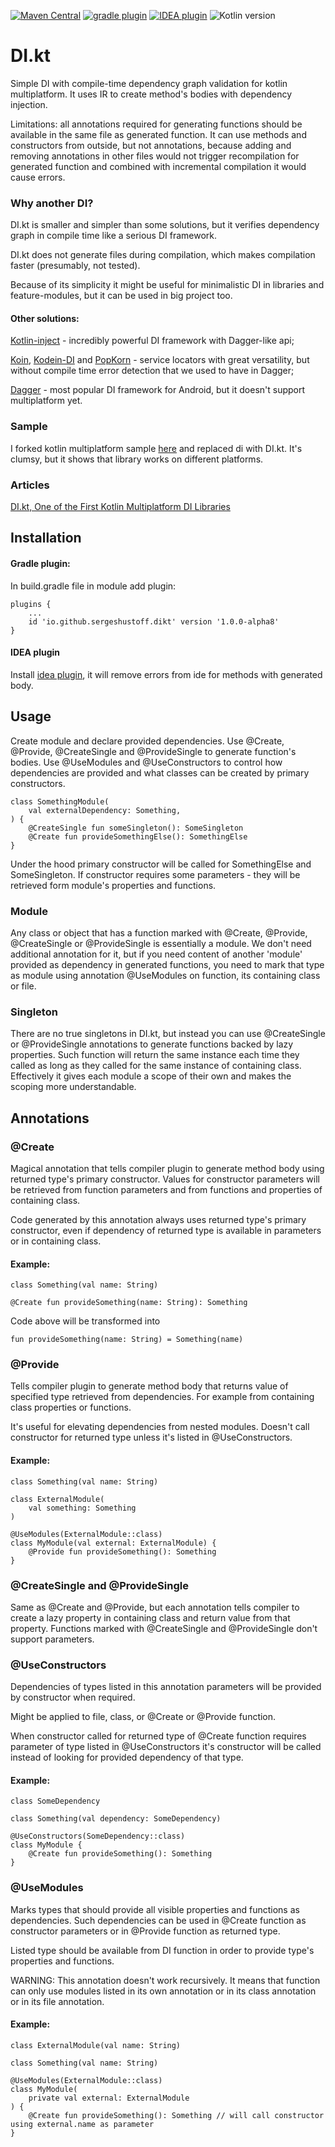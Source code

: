 [![Maven Central](https://maven-badges.herokuapp.com/maven-central/io.github.sergeshustoff.dikt/dikt-compiler-plugin/badge.svg)](https://maven-badges.herokuapp.com/maven-central/io.github.sergeshustoff.dikt/dikt-compiler-plugin)
[![gradle plugin](https://img.shields.io/maven-metadata/v/https/plugins.gradle.org/m2/io/github/sergeshustoff/dikt/dikt-gradle-plugin/maven-metadata.xml.svg?label=gradle%20plugin)](https://plugins.gradle.org/plugin/io.github.sergeshustoff.dikt)
[![IDEA plugin](https://img.shields.io/jetbrains/plugin/v/17533-di-kt.svg)](https://plugins.jetbrains.com/plugin/17533-di-kt)
![Kotlin version](https://kotlin-version.aws.icerock.dev/kotlin-version?group=io.github.sergeshustoff.dikt&name=dikt-compiler-plugin)

# DI.kt
Simple DI with compile-time dependency graph validation for kotlin multiplatform.
It uses IR to create method's bodies with dependency injection.

Limitations: all annotations required for generating functions should be available in the same file as generated function. It can use methods and constructors from outside, but not annotations, because adding and removing annotations in other files would not trigger recompilation for generated function and combined with incremental compilation it would cause errors.

### Why another DI?
DI.kt is smaller and simpler than some solutions, but it verifies dependency graph in compile time like a serious DI framework. 

DI.kt does not generate files during compilation, which makes compilation faster (presumably, not tested).

Because of its simplicity it might be useful for minimalistic DI in libraries and feature-modules, but it can be used in big project too.

#### Other solutions:

[Kotlin-inject](https://github.com/evant/kotlin-inject) - incredibly powerful DI framework with Dagger-like api;

[Koin](https://github.com/InsertKoinIO/koin), [Kodein-DI](https://github.com/Kodein-Framework/Kodein-DI) and [PopKorn](https://github.com/corbella83/PopKorn) - service locators with great versatility, but without compile time error detection that we used to have in Dagger;

[Dagger](https://github.com/google/dagger) - most popular DI framework for Android, but it doesn't support multiplatform yet.

### Sample
I forked kotlin multiplatform sample [here](https://github.com/sergeshustoff/PeopleInSpace-dikt-sample) and replaced di with DI.kt. It's clumsy, but it shows that library works on different platforms. 

### Articles
[DI.kt, One of the First Kotlin Multiplatform DI Libraries](https://medium.com/wriketechclub/di-kt-one-of-the-first-kotlin-multiplatform-di-libraries-5a5fd8665713)

## Installation

#### Gradle plugin:
In build.gradle file in module add plugin:

    plugins {
        ...
        id 'io.github.sergeshustoff.dikt' version '1.0.0-alpha8'
    }

#### IDEA plugin

Install [idea plugin](https://plugins.jetbrains.com/plugin/17533-di-kt), it will remove errors from ide for methods with generated body.

## Usage

Create module and declare provided dependencies. Use @Create, @Provide, @CreateSingle and @ProvideSingle to generate function's bodies. Use @UseModules and @UseConstructors to control how dependencies are provided and what classes can be created by primary constructors.

    class SomethingModule(
        val externalDependency: Something,
    ) {
        @CreateSingle fun someSingleton(): SomeSingleton
        @Create fun provideSomethingElse(): SomethingElse
    }
  
Under the hood primary constructor will be called for SomethingElse and SomeSingleton. If constructor requires some parameters - they will be retrieved form module's properties and functions.

### Module
Any class or object that has a function marked with @Create, @Provide, @CreateSingle or @ProvideSingle is essentially a module. We don't need additional annotation for it, but if you need content of another 'module' provided as dependency in generated functions, you need to mark that type as module using annotation @UseModules on function, its containing class or file.

### Singleton
There are no true singletons in DI.kt, but instead you can use @CreateSingle or @ProvideSingle annotations to generate functions backed by lazy properties. Such function will return the same instance each time they called as long as they called for the same instance of containing class. Effectively it gives each module a scope of their own and makes the scoping more understandable.

## Annotations

### @Create

Magical annotation that tells compiler plugin to generate method body using returned type's primary constructor.
Values for constructor parameters will be retrieved from function parameters and from functions and properties of containing class.

Code generated by this annotation always uses returned type's primary constructor, even if dependency of returned type is available in parameters or in containing class.

#### Example:
    
    class Something(val name: String)

    @Create fun provideSomething(name: String): Something

Code above will be transformed into

    fun provideSomething(name: String) = Something(name)

### @Provide

Tells compiler plugin to generate method body that returns value of specified type retrieved from dependencies. For example from containing class properties or functions. 

It's useful for elevating dependencies from nested modules.
Doesn't call constructor for returned type unless it's listed in @UseConstructors.

#### Example:

    class Something(val name: String)

    class ExternalModule(
        val something: Something
    )

    @UseModules(ExternalModule::class)
    class MyModule(val external: ExternalModule) {
        @Provide fun provideSomething(): Something
    }

### @CreateSingle and @ProvideSingle

Same as @Create and @Provide, but each annotation tells compiler to create a lazy property in containing class and return value from that property. Functions marked with @CreateSingle and @ProvideSingle don't support parameters.

### @UseConstructors

Dependencies of types listed in this annotation parameters will be provided by constructor when required.

Might be applied to file, class, or @Create or @Provide function.

When constructor called for returned type of @Create function requires parameter of type listed in @UseConstructors it's constructor will be called instead of looking for provided dependency of that type.

#### Example:

    class SomeDependency

    class Something(val dependency: SomeDependency)

    @UseConstructors(SomeDependency::class)
    class MyModule {
        @Create fun provideSomething(): Something
    }

### @UseModules

Marks types that should provide all visible properties and functions as dependencies. Such dependencies can be used in @Create function as constructor parameters or in @Provide function as returned type.

Listed type should be available from DI function in order to provide type's properties and functions.

WARNING: This annotation doesn't work recursively. It means that function can only use modules listed in its own annotation or in its class annotation or in its file annotation. 

#### Example:

    class ExternalModule(val name: String)

    class Something(val name: String)

    @UseModules(ExternalModule::class)
    class MyModule(
        private val external: ExternalModule
    ) {
        @Create fun provideSomething(): Something // will call constructor using external.name as parameter
    }
